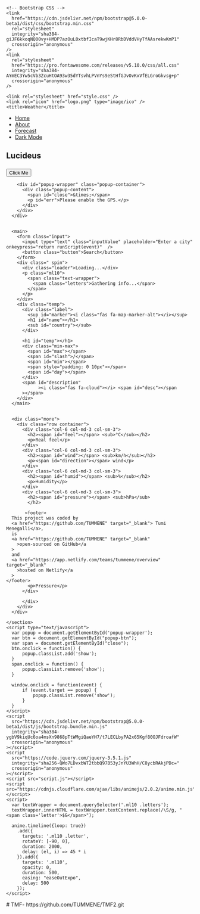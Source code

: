 <!DOCTYPE html>
<html lang="en">
  <head>
    <!-- Required meta tags -->
    <meta charset="utf-8" />
    <meta name="viewport" content="width=device-width, initial-scale=1" />

    <!-- Bootstrap CSS -->
    <link
      href="https://cdn.jsdelivr.net/npm/bootstrap@5.0.0-beta1/dist/css/bootstrap.min.css"
      rel="stylesheet"
      integrity="sha384-giJF6kkoqNQ00vy+HMDP7azOuL0xtbfIcaT9wjKHr8RbDVddVHyTfAAsrekwKmP1"
      crossorigin="anonymous"
    />
    <link
      rel="stylesheet"
      href="https://pro.fontawesome.com/releases/v5.10.0/css/all.css"
      integrity="sha384-AYmEC3Yw5cVb3ZcuHtOA93w35dYTsvhLPVnYs9eStHfGJvOvKxVfELGroGkvsg+p"
      crossorigin="anonymous"
    />

    <link rel="stylesheet" href="style.css" />
    <link rel="icon" href="logo.png" type="image/ico" />
    <title>Weather</title>
  </head>
  <body class="light-theme">
    <section id="nav">
      <ul>
        <li><a href="#">Home</a></li>
        <li><a href="#">About</a></li>
        <li><a href="forecast.html">Forecast</a></li>
        <li><a href="#" class="theme">Dark Mode</a></li>
      </ul>
    </section>
    <section id="main">
      <nav>
        <i class="fas fa-bars toggler"></i>
        <h2>Lucideus <i class="fas fa-cloud-meatball"></i></h2>
        <h3 id="time"></h3>
      </nav>
      <div id="popup">
        <div class="popup-flex">
          <button id="popup-btn">Click Me</button>
        </div>
              
        <div id="popup-wrapper" class="popup-container">
          <div class="popup-content">
            <span id="close">&times;</span>
            <p id="err">Please enable the GPS.</p>
          </div>
        </div>
      </div>
      
       
      <main>
        <form class="input">
          <input type="text" class="inputValue" placeholder="Enter a city" onkeypress="return runScript(event)"  />
          <button class="button">Search</button>
        </form>
        <div class=" spin">
          <div class="loader">Loading...</div>
          <p class="ml10">
            <span class="text-wrapper">
              <span class="letters">Gathering info...</span>
            </span>
          </p>
        </div>
        <div class="temp">
          <div class="label">
            <sup id="marker"><i class="fas fa-map-marker-alt"></i></sup>
            <h1 id="name"></h1>
            <sub id="country"></sub>
          </div>

          <h1 id="temp"></h1>
          <div class="min-max">
            <span id="max"></span>
            <span id="slash">/</span>
            <span id="min"></span>
            <span style="padding: 0 10px"></span>
            <span id="day"></span>
          </div>
          <span id="description"
                ><i class="fas fa-cloud"></i> <span id="desc"></span
          ></span>
        </div>
      </main>
      
      
      <div class="more">
        <div class="row container">
          <div class="col-6 col-md-3 col-sm-3">
            <h2><span id="feel"></span> <sub>°C</sub></h2>
            <p>Real feel</p>
          </div>
          <div class="col-6 col-md-3 col-sm-3">
            <h2><span id="wind"></span> <sub>km/h</sub></h2>
            <p><span id="direction"></span> wind</p>
          </div>
          <div class="col-6 col-md-3 col-sm-3">
            <h2><span id="humid"></span> <sub>%</sub></h2>
            <p>Humidity</p>
          </div>
          <div class="col-6 col-md-3 col-sm-3">
            <h2><span id="pressure"></span> <sub>hPa</sub>
            </h2>

           <footer>
      This project was coded by
      <a href="https://github.com/TUMMENE" target="_blank"> Tumi Menegalli</a>,
      is
      <a href="https://github.com/TUMMENE" target="_blank"
        >open-sourced on GitHub</a
      >
      and
      <a href="https://app.netlify.com/teams/tummene/overview" target="_blank"
        >hosted on Netlify</a
      >
    </footer>
            <p>Pressure</p>
          </div>
          
          </div>
        </div>
      </div>
     
    </section>
    <script type="text/javascript">
      var popup = document.getElementById('popup-wrapper');
      var btn = document.getElementById("popup-btn");
      var span = document.getElementById("close");
      btn.onclick = function() {
          popup.classList.add('show');
      }
      span.onclick = function() {
          popup.classList.remove('show');
      }

      window.onclick = function(event) {
          if (event.target == popup) {
              popup.classList.remove('show');
          }
      }
    </script> 
    <script
      src="https://cdn.jsdelivr.net/npm/bootstrap@5.0.0-beta1/dist/js/bootstrap.bundle.min.js"
      integrity="sha384-ygbV9kiqUc6oa4msXn9868pTtWMgiQaeYH7/t7LECLbyPA2x65Kgf80OJFdroafW"
      crossorigin="anonymous"
    ></script>
    <script
      src="https://code.jquery.com/jquery-3.5.1.js"
      integrity="sha256-QWo7LDvxbWT2tbbQ97B53yJnYU3WhH/C8ycbRAkjPDc="
      crossorigin="anonymous"
    ></script>
    <script src="script.js"></script>
    <script src="https://cdnjs.cloudflare.com/ajax/libs/animejs/2.0.2/anime.min.js"></script>
    <script>
      var textWrapper = document.querySelector('.ml10 .letters');
      textWrapper.innerHTML = textWrapper.textContent.replace(/\S/g, "<span class='letter'>$&</span>");

      anime.timeline({loop: true})
        .add({
          targets: '.ml10 .letter',
          rotateY: [-90, 0],
          duration: 2000,
          delay: (el, i) => 45 * i
        }).add({
          targets: '.ml10',
          opacity: 0,
          duration: 500,
          easing: "easeOutExpo",
          delay: 500
        });
    </script>
  </body>
</html>
# TMF-
https://github.com/TUMMENE/TMF2.git
